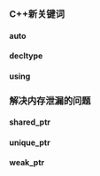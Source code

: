 ### C++新关键词

#### auto

#### decltype

#### using

### 解决内存泄漏的问题

#### shared\_ptr

#### unique\_ptr

#### weak\_ptr





